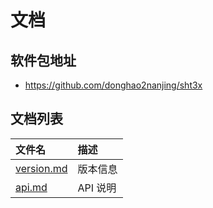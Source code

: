 # 文档

## 软件包地址

- https://github.com/donghao2nanjing/sht3x

## 文档列表

|文件名                             |描述|
|:-----                             |:----|
|[version.md](version.md)           |版本信息|
|[api.md](api.md)                   |API 说明|

